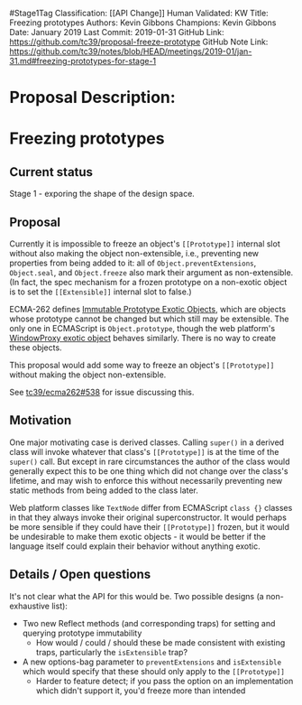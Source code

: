 #Stage1Tag
Classification: [[API Change]]
Human Validated: KW
Title: Freezing prototypes
Authors: Kevin Gibbons
Champions: Kevin Gibbons
Date: January 2019
Last Commit: 2019-01-31
GitHub Link: https://github.com/tc39/proposal-freeze-prototype
GitHub Note Link: https://github.com/tc39/notes/blob/HEAD/meetings/2019-01/jan-31.md#freezing-prototypes-for-stage-1

# Proposal Description:
# Freezing prototypes

## Current status

Stage 1 - exporing the shape of the design space.


## Proposal

Currently it is impossible to freeze an object's `[[Prototype]]` internal slot without also making the object non-extensible, i.e., preventing new properties from being added to it: all of `Object.preventExtensions`, `Object.seal`, and `Object.freeze` also mark their argument as non-extensible. (In fact, the spec mechanism for a frozen prototype on a non-exotic object is to set the `[[Extensible]]` internal slot to false.)

ECMA-262 defines [Immutable Prototype Exotic Objects](https://tc39.github.io/ecma262/#sec-immutable-prototype-exotic-objects), which are objects whose prototype cannot be changed but which still may be extensible. The only one in ECMAScript is `Object.prototype`, though the web platform's [WindowProxy exotic object](https://html.spec.whatwg.org/#windowproxy-setprototypeof) behaves similarly. There is no way to create these objects.

This proposal would add some way to freeze an object's `[[Prototype]]` without making the object non-extensible.

See [tc39/ecma262#538](https://github.com/tc39/ecma262/issues/538) for issue discussing this.


## Motivation

One major motivating case is derived classes. Calling `super()` in a derived class will invoke whatever that class's `[[Prototype]]` is at the time of the `super()` call. But except in rare circumstances the author of the class would generally expect this to be one thing which did not change over the class's lifetime, and may wish to enforce this without necessarily preventing new static methods from being added to the class later.

Web platform classes like `TextNode` differ from ECMAScript `class {}` classes in that they always invoke their original superconstructor. It would perhaps be more sensible if they could have their `[[Prototype]]` frozen, but it would be undesirable to make them exotic objects - it would be better if the language itself could explain their behavior without anything exotic.


## Details / Open questions

It's not clear what the API for this would be. Two  possible designs (a non-exhaustive list):

- Two new Reflect methods (and corresponding traps) for setting and querying prototype immutability
  - How would / could / should these be made consistent with existing traps, particularly the `isExtensible` trap?
- A new options-bag parameter to `preventExtensions` and `isExtensible` which would specify that these should only apply to the `[[Prototype]]`
  - Harder to feature detect; if you pass the option on an implementation which didn't support it, you'd freeze more than intended

